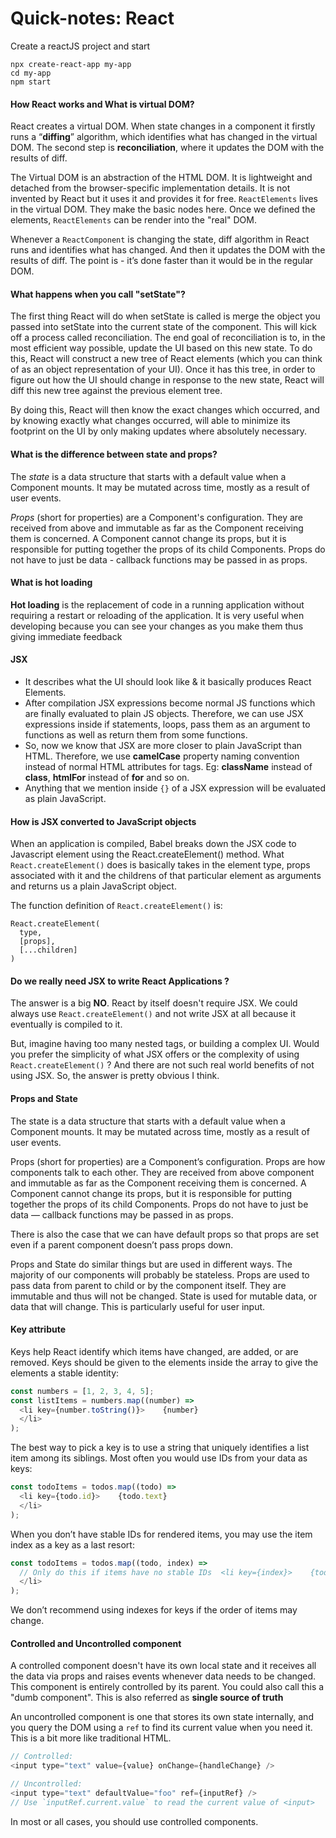 # Quick-notes: React

Create a reactJS project and start  

```
npx create-react-app my-app
cd my-app
npm start
```

#### How React works and What is virtual DOM? 

React creates a virtual DOM. When state changes in a component it firstly runs a “**diffing**” algorithm, which identifies what has changed in the virtual DOM. The second step is **reconciliation**, where it updates the DOM with the results of diff.

The Virtual DOM is an abstraction of the HTML DOM. It is lightweight and detached from the browser-specific implementation details. It is not invented by React but it uses it and provides it for free. `ReactElements` lives in the virtual DOM. They make the basic nodes here. Once we defined the elements, `ReactElements` can be render into the "real" DOM.

Whenever a `ReactComponent` is changing the state, diff algorithm in React runs and identifies what has changed. And then it updates the DOM with the results of diff. The point is - it’s done faster than it would be in the regular DOM.

#### What happens when you call "setState"? 

The first thing React will do when setState is called is merge the object you passed into setState into the current state of the component. This will kick off a process called reconciliation. The end goal of reconciliation is to, in the most efficient way possible, update the UI based on this new state. To do this, React will construct a new tree of React elements (which you can think of as an object representation of your UI). Once it has this tree, in order to figure out how the UI should change in response to the new state, React will diff this new tree against the previous element tree.

By doing this, React will then know the exact changes which occurred, and by knowing exactly what changes occurred, will able to minimize its footprint on the UI by only making updates where absolutely necessary.

#### What is the difference between state and props?

The *state* is a data structure that starts with a default value when a Component mounts. It may be mutated across time, mostly as a result of user events.

*Props* (short for properties) are a Component's configuration. They are received from above and immutable as far as the Component receiving them is concerned. A Component cannot change its props, but it is responsible for putting together the props of its child Components. Props do not have to just be data - callback functions may be passed in as props.

#### What is hot loading

**Hot loading** is the replacement of code in a running application without requiring a restart or reloading of the application. It is very useful when developing because you can see your changes as you make them thus giving immediate feedback

#### JSX

- It describes what the UI should look like & it basically produces React Elements.
- After compilation JSX expressions become normal JS functions which are finally evaluated to plain JS objects. Therefore, we can use JSX expressions inside if statements, loops, pass them as an argument to functions as well as return them from some functions.
- So, now we know that JSX are more closer to plain JavaScript than HTML. Therefore, we use **camelCase** property naming convention instead of normal HTML attributes for tags. Eg: **className** instead of **class**, **htmlFor** instead of **for** and so on.
- Anything that we mention inside `{}` of a JSX expression will be evaluated as plain JavaScript.

#### How is JSX converted to JavaScript objects

When an application is compiled, Babel breaks down the JSX code to Javascript element using the React.createElement() method. What `React.createElement()` does is basically takes in the element type, props associated with it and the childrens of that particular element as arguments and returns us a plain JavaScript object. 

The function definition of `React.createElement()` is:

```
React.createElement(
  type,
  [props],
  [...children]
)
```

#### Do we really need JSX to write React Applications ?

The answer is a big **NO**. React by itself doesn't require JSX. We could always use `React.createElement()` and not write JSX at all because it eventually is compiled to it.

But, imagine having too many nested tags, or building a complex UI. Would you prefer the simplicity of what JSX offers or the complexity of using `React.createElement()` ? And there are not such real world benefits of not using JSX. So, the answer is pretty obvious I think.

#### Props and State 

The state is a data structure that starts with a default value when a Component mounts. It may be mutated across time, mostly as a result of user events.

Props (short for properties) are a Component’s configuration. Props are how components talk to each other. They are received from above component and immutable as far as the Component receiving them is concerned. A Component cannot change its props, but it is responsible for putting together the props of its child Components. Props do not have to just be data — callback functions may be passed in as props.

There is also the case that we can have default props so that props are set even if a parent component doesn’t pass props down.

Props and State do similar things but are used in different ways. The majority of our components will probably be stateless. Props are used to pass data from parent to child or by the component itself. They are immutable and thus will not be changed. State is used for mutable data, or data that will change. This is particularly useful for user input.

#### Key attribute

Keys help React identify which items have changed, are added, or are removed. Keys should be given to the elements inside the array to give the elements a stable identity:

```javascript
const numbers = [1, 2, 3, 4, 5];
const listItems = numbers.map((number) =>
  <li key={number.toString()}>    {number}
  </li>
);
```

The best way to pick a key is to use a string that uniquely identifies a list item among its siblings. Most often you would use IDs from your data as keys:

```javascript
const todoItems = todos.map((todo) =>
  <li key={todo.id}>    {todo.text}
  </li>
);
```

When you don’t have stable IDs for rendered items, you may use the item index as a key as a last resort:

```javascript
const todoItems = todos.map((todo, index) =>
  // Only do this if items have no stable IDs  <li key={index}>    {todo.text}
  </li>
);
```

We don’t recommend using indexes for keys if the order of items may change.

#### Controlled and Uncontrolled component

A controlled component doesn't have its own local state and it receives all the data via props and raises events whenever data needs to be changed. This component is entirely controlled by its parent. You could also call this a "dumb component". This is also referred as **single source of truth**

An uncontrolled component is one that stores its own state internally, and you query the DOM using a `ref` to find its current value when you need it. This is a bit more like traditional HTML.

```js
// Controlled:
<input type="text" value={value} onChange={handleChange} />

// Uncontrolled:
<input type="text" defaultValue="foo" ref={inputRef} />
// Use `inputRef.current.value` to read the current value of <input>
```

In most or all cases, you should use controlled components. 
